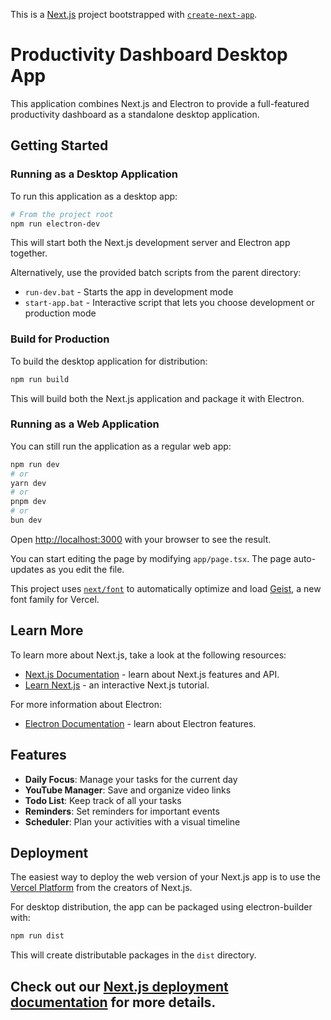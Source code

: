 This is a [Next.js](https://nextjs.org) project bootstrapped with [`create-next-app`](https://nextjs.org/docs/app/api-reference/cli/create-next-app).

# Productivity Dashboard Desktop App

This application combines Next.js and Electron to provide a full-featured productivity dashboard as a standalone desktop application.

## Getting Started

### Running as a Desktop Application

To run this application as a desktop app:

```bash
# From the project root
npm run electron-dev
```

This will start both the Next.js development server and Electron app together.

Alternatively, use the provided batch scripts from the parent directory:
- `run-dev.bat` - Starts the app in development mode
- `start-app.bat` - Interactive script that lets you choose development or production mode

### Build for Production

To build the desktop application for distribution:

```bash
npm run build
```

This will build both the Next.js application and package it with Electron.

### Running as a Web Application

You can still run the application as a regular web app:

```bash
npm run dev
# or
yarn dev
# or
pnpm dev
# or
bun dev
```

Open [http://localhost:3000](http://localhost:3000) with your browser to see the result.

You can start editing the page by modifying `app/page.tsx`. The page auto-updates as you edit the file.

This project uses [`next/font`](https://nextjs.org/docs/app/building-your-application/optimizing/fonts) to automatically optimize and load [Geist](https://vercel.com/font), a new font family for Vercel.

## Learn More

To learn more about Next.js, take a look at the following resources:

- [Next.js Documentation](https://nextjs.org/docs) - learn about Next.js features and API.
- [Learn Next.js](https://nextjs.org/learn) - an interactive Next.js tutorial.

For more information about Electron:
- [Electron Documentation](https://www.electronjs.org/docs) - learn about Electron features.

## Features

- **Daily Focus**: Manage your tasks for the current day
- **YouTube Manager**: Save and organize video links
- **Todo List**: Keep track of all your tasks
- **Reminders**: Set reminders for important events
- **Scheduler**: Plan your activities with a visual timeline

## Deployment

The easiest way to deploy the web version of your Next.js app is to use the [Vercel Platform](https://vercel.com/new?utm_medium=default-template&filter=next.js&utm_source=create-next-app&utm_campaign=create-next-app-readme) from the creators of Next.js.

For desktop distribution, the app can be packaged using electron-builder with:

```bash
npm run dist
```

This will create distributable packages in the `dist` directory.

## Check out our [Next.js deployment documentation](https://nextjs.org/docs/app/building-your-application/deploying) for more details.
